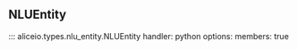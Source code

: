 ## NLUEntity

::: aliceio.types.nlu_entity.NLUEntity
    handler: python
    options:
      members: true
